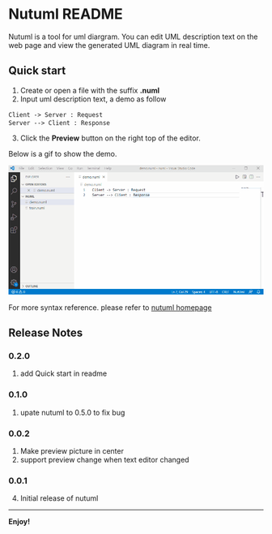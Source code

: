 # Nutuml README

Nutuml is a tool for uml diargram. You can edit UML description text on the web page and view the generated UML diagram in real time.

## Quick start

1. Create or open a file with the suffix **.numl**
2. Input uml description text, a demo as follow

```
Client -> Server : Request
Server --> Client : Response
```

3. Click the **Preview** button on the right top of the editor.

Below is a gif to show the demo.

![Quick start demo](nutuml.gif)

For more syntax reference. please refer to [nutuml homepage](https://www.nutuml.com/) 

## Release Notes
### 0.2.0
1. add Quick start in readme

### 0.1.0
1. upate nutuml to 0.5.0 to fix bug

### 0.0.2
1. Make preview picture in center
2. support preview change when text editor changed

### 0.0.1
4. Initial release of nutuml

-----------------------------------------------------------------------------------------------------------

**Enjoy!**